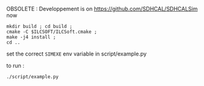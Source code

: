 OBSOLETE : Developpement is on https://github.com/SDHCAL/SDHCALSim now	
	
	
	
	mkdir build ; cd build ;
	cmake -C $ILCSOFT/ILCSoft.cmake ;
	make -j4 install ;
	cd ..

set the correct `SIMEXE` env variable in script/example.py

to run :

	./script/example.py
